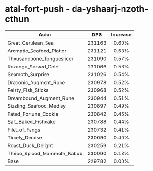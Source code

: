 # atal-fort-push - da-yshaarj-nzoth-cthun
| Actor | DPS | Increase |
|---|:---:|:---:|
|Great_Cerulean_Sea|231163|0.60%|
|Aromatic_Seafood_Platter|231121|0.58%|
|Thousandbone_Tongueslicer|231090|0.57%|
|Revenge_Served_Cold|231066|0.56%|
|Seamoth_Surprise|231026|0.54%|
|Draconic_Augment_Rune|230978|0.52%|
|Feisty_Fish_Sticks|230968|0.52%|
|Dreambound_Augment_Rune|230944|0.51%|
|Sizzling_Seafood_Medley|230897|0.49%|
|Fated_Fortune_Cookie|230842|0.46%|
|Salt_Baked_Fishcake|230788|0.44%|
|Filet_of_Fangs|230732|0.41%|
|Timely_Demise|230690|0.40%|
|Roast_Duck_Delight|230259|0.21%|
|Thrice_Spiced_Mammoth_Kabob|230090|0.13%|
|Base|229782|0.00%|
